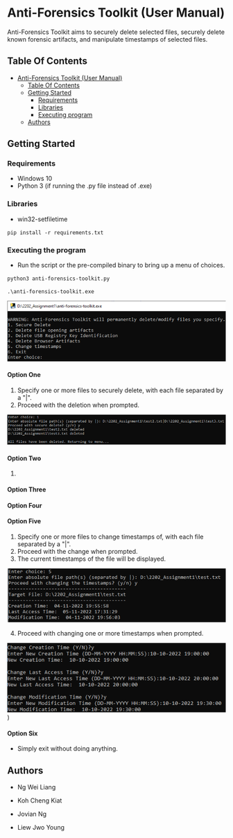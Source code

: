 # Anti-Forensics Toolkit (User Manual)

Anti-Forensics Toolkit aims to securely delete selected files, securely delete known forensic artifacts, and manipulate timestamps of selected files.

## Table Of Contents

- [Anti-Forensics Toolkit (User Manual)](#anti-forensics-toolkit-user-manual)
  * [Table Of Contents](#table-of-contents)
  * [Getting Started](#getting-started)
    + [Requirements](#requirements)
    + [Libraries](#libraries)
    + [Executing program](#executing-program)
  * [Authors](#authors)


## Getting Started

### Requirements

- Windows 10
- Python 3 (if running the .py file instead of .exe)


### Libraries

- win32-setfiletime
```
pip install -r requirements.txt
```

### Executing the program

- Run the script or the pre-compiled binary to bring up a menu of choices.
```
python3 anti-forensics-toolkit.py
```

```
.\anti-forensics-toolkit.exe
```
![Menu](images/menu.png)


#### Option One

1. Specify one or more files to securely delete, with each file separated by a "|".
2. Proceed with the deletion when prompted.

![Secure Delete](images/secure-delete.png)

#### Option Two

1. 

#### Option Three

#### Option Four

#### Option Five

1. Specify one or more files to change timestamps of, with each file separated by a "|".
2. Proceed with the change when prompted.
3. The current timestamps of the file will be displayed.

![Change Timestamp 1](images/change-timestamp-1.png)

4. Proceed with changing one or more timestamps when prompted.

![Change Timestamp 2](images/change-timestamp-2.png))

#### Option Six

- Simply exit without doing anything.

## Authors

- Ng Wei Liang

- Koh Cheng Kiat

- Jovian Ng

- Liew Jwo Young

 
